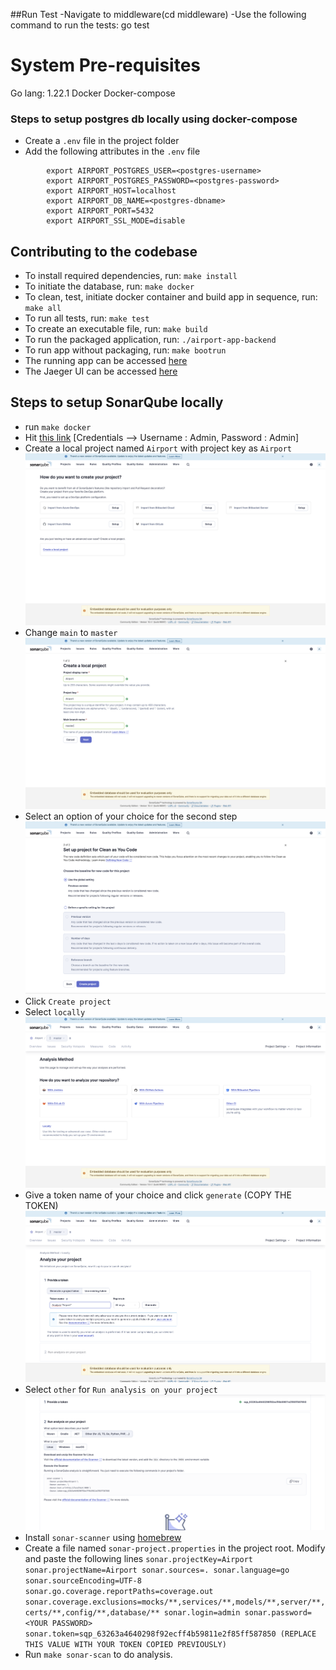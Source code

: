 ##Run Test
    -Navigate to middleware(cd middleware)
    -Use the following command to run the tests:
        go test

# System Pre-requisites

Go lang: 1.22.1
Docker
Docker-compose

### Steps to setup postgres db locally using docker-compose

- Create a `.env` file in the project folder
- Add the following attributes in the `.env` file
```
        export AIRPORT_POSTGRES_USER=<postgres-username>
        export AIRPORT_POSTGRES_PASSWORD=<postgres-password>
        export AIRPORT_HOST=localhost
        export AIRPORT_DB_NAME=<postgres-dbname>
        export AIRPORT_PORT=5432
        export AIRPORT_SSL_MODE=disable
```
## Contributing to the codebase

- To install required dependencies, run: `make install`
- To initiate the database, run: `make docker`
- To clean, test, initiate docker container and build app in sequence, run: `make all`
- To run all tests, run: `make test`
- To create an executable file, run: `make build`
- To run the packaged application, run: `./airport-app-backend`
- To run app without packaging, run: `make bootrun`
- The running app can be accessed [here](https://0.0.0.0:8080/)
- The Jaeger UI can be accessed [here](http://localhost:16686)

## Steps to setup SonarQube locally

- run `make docker`
- Hit [this link](http://localhost:9000/) [Credentials --> Username : Admin, Password : Admin]
- Create a local project named `Airport` with project key as `Airport` ![Image](Images/FirstStep.png)
- Change `main` to `master` ![Image](Images/LocalProject.png)
- Select an option of your choice for the second step ![Image](Images/SecondStep.png)
- Click `Create project`
- Select `locally` ![Image](Images/Locally.png)
- Give a token name of your choice and click `generate` (COPY THE TOKEN) ![Image](Images/Token.png)
- Select `other` for `Run analysis on your project` ![Image](Images/RunAnalysis.png)
- Install `sonar-scanner` using [homebrew](https://brew.sh/)
- Create a file named `sonar-project.properties` in the project root. Modify and paste the following lines
     `sonar.projectKey=Airport
      sonar.projectName=Airport
      sonar.sources=.
      sonar.language=go
      sonar.sourceEncoding=UTF-8
      sonar.go.coverage.reportPaths=coverage.out
      sonar.coverage.exclusions=mocks/**,services/**,models/**,server/**,certs/**,config/**,database/**
      sonar.login=admin
      sonar.password= <YOUR PASSWORD>
      sonar.token=sqp_63263a4640298f92ecff4b59811e2f85ff587850 (REPLACE THIS VALUE WITH YOUR TOKEN COPIED PREVIOUSLY)`
- Run `make sonar-scan` to do analysis.
